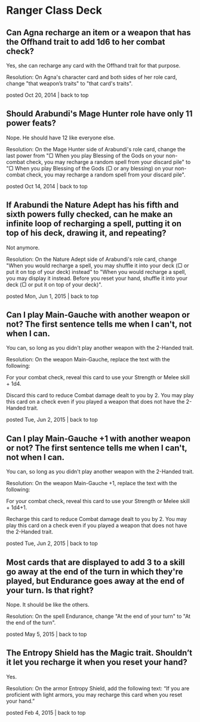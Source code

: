 # Ranger Class Deck

## Can Agna recharge an item or a weapon that has the Offhand trait to add 1d6 to her combat check?

Yes, she can recharge any card with the Offhand trait for that purpose.

Resolution: On Agna's character card and both sides of her role card, change "that weapon’s traits" to "that card's traits".

posted Oct 20, 2014 | back to top

## Should Arabundi's Mage Hunter role have only 11 power feats?

Nope. He should have 12 like everyone else.

Resolution: On the Mage Hunter side of Arabundi's role card, change the last power from "▢ When you play Blessing of the Gods on your non-combat check, you may recharge a random spell from your discard pile" to "▢ When you play Blessing of the Gods (▢ or any blessing) on your non-combat check, you may recharge a random spell from your discard pile".

posted Oct 14, 2014 | back to top

## If Arabundi the Nature Adept has his fifth and sixth powers fully checked, can he make an infinite loop of recharging a spell, putting it on top of his deck, drawing it, and repeating?

Not anymore.

Resolution: On the Nature Adept side of Arabundi's role card, change "When you would recharge a spell, you may shuffle it into your deck (▢ or put it on top of your deck) instead" to "When you would recharge a spell, you may display it instead. Before you reset your hand, shuffle it into your deck (▢ or put it on top of your deck)".

posted Mon, Jun 1, 2015 | back to top

## Can I play Main-Gauche with another weapon or not? The first sentence tells me when I can't, not when I can.

You can, so long as you didn't play another weapon with the 2-Handed trait.

Resolution: On the weapon Main-Gauche, replace the text with the following:

For your combat check, reveal this card to use your Strength or Melee skill + 1d4.

Discard this card to reduce Combat damage dealt to you by 2. You may play this card on a check even if you played a weapon that does not have the 2-Handed trait.

posted Tue, Jun 2, 2015 | back to top

## Can I play Main-Gauche +1 with another weapon or not? The first sentence tells me when I can't, not when I can.

You can, so long as you didn't play another weapon with the 2-Handed trait.

Resolution: On the weapon Main-Gauche +1, replace the text with the following:

For your combat check, reveal this card to use your Strength or Melee skill + 1d4+1.

Recharge this card to reduce Combat damage dealt to you by 2. You may play this card on a check even if you played a weapon that does not have the 2-Handed trait.

posted Tue, Jun 2, 2015 | back to top

## Most cards that are displayed to add 3 to a skill go away at the end of the turn in which they're played, but Endurance goes away at the end of your turn. Is that right?

Nope. It should be like the others.

Resolution: On the spell Endurance, change "At the end of your turn" to "At the end of the turn".

posted May 5, 2015 | back to top

## The Entropy Shield has the Magic trait. Shouldn’t it let you recharge it when you reset your hand?

Yes.

Resolution: On the armor Entropy Shield, add the following text: “If you are proficient with light armors, you may recharge this card when you reset your hand.”

posted Feb 4, 2015 | back to top
